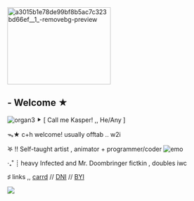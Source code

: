<img width="235" height="175" alt="a3015b1e78de99bf8b5ac7c323bd66ef__1_-removebg-preview" src="https://github.com/user-attachments/assets/60b922a4-d9bc-469e-9629-691c2f8a5830" />



## - Welcome ★
 ![organ3](https://github.com/user-attachments/assets/3de95f9e-6313-45ce-b170-1ecea8832dbf)
 ⯈ [ Call me Kasper! ,, He/Any  ]

 ᯓ★ c+h welcome! usually offtab .. w2i


  ࣪𖤐 !! Self-taught artist , animator + programmer/coder ![emo](https://github.com/user-attachments/assets/8a943197-e38a-491d-ba87-96b0c3b80090)


‧₊˚ ┊ heavy Infected and Mr. Doombringer fictkin , doubles iwc


  ♯ links ,,  [carrd](https://kaleidoinferno.carrd.co/)  // [DNI](https://kaleidoinfernodni.carrd.co/) // [BYI](https://kaleidoinfernobyf.carrd.co/)


  ![](https://komarev.com/ghpvc/?username=kaleidoInferno&color=6f0f0f)
